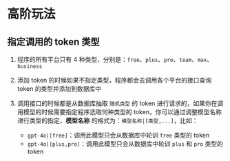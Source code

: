 # 高阶玩法

## 指定调用的 token 类型

1. 程序的所有平台只有 4 种类型，分别是：`free`、`plus`、`pro`、`team`、`max`、`business`
2. 添加 token 的时候如果不指定类型，程序都会去调用各个平台的接口查询 token 的类型并添加到数据库中
3. 调用接口的时候都是从数据库抽取 `随机类型` 的 token 进行请求的，如果你在调用模型的时候需要指定程序选取何种类型的 token，你可以通过调整模型名称进行类型的指定，**模型名称** 的格式为：`模型名称|[类型,...]`，比如：

   - `gpt-4o|[free]`：调用此模型只会从数据库中轮训 `free` 类型的 token
   - `gpt-4o|[plus,pro]`：调用此模型只会从数据库中轮训 `plus` 和 `pro` 类型的 token
